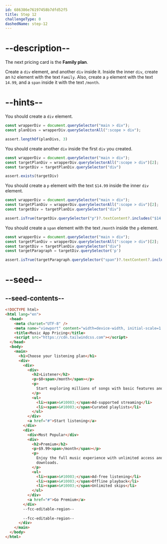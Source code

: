 ```yaml
---
id: 686386e76197458b7dfd52f5
title: Step 12
challengeType: 0
dashedName: step-12
---
```


# --description--

The next pricing card is the **Family plan**.

Create a `div` element, and another `div` inside it. Inside the inner `div`, create an `h2` element with the text `Family`. Also, create a `p` element with the text `14.99`, and a `span` inside it with the text `/month`.

# --hints--

You should create a `div` element.

```js
const wrapperDiv = document.querySelector("main > div");
const planDivs = wrapperDiv.querySelectorAll(":scope > div");

assert.lengthOf(planDivs, 3)
```

You should create another `div` inside the first `div` you created.

```js
const wrapperDiv = document.querySelector("main > div");
const targetPlanDiv = wrapperDiv.querySelectorAll(":scope > div")[2];
const targetDiv = targetPlanDiv.querySelector("div")

assert.exists(targetDiv)
```

You should create a `p` element with the text `$14.99` inside the inner `div` element.

```js
const wrapperDiv = document.querySelector("main > div");
const targetPlanDiv = wrapperDiv.querySelectorAll(":scope > div")[2];
const targetDiv = targetPlanDiv.querySelector("div")

assert.isTrue(targetDiv.querySelector("p")?.textContent?.includes("$14.99"))
```

You should create a `span` element with the text `/month` inside the `p` element.

```js
const wrapperDiv = document.querySelector("main > div");
const targetPlanDiv = wrapperDiv.querySelectorAll(":scope > div")[2];
const targetDiv = targetPlanDiv.querySelector("div")
const targetParagraph = targetDiv.querySelector('p')

assert.isTrue(targetParagraph.querySelector("span")?.textContent?.includes("/month"))
```

# --seed--

## --seed-contents--

```html
<!DOCTYPE html>
<html lang="en">
  <head>
    <meta charset="UTF-8" />
    <meta name="viewport" content="width=device-width, initial-scale=1.0" />
    <title>Music App Pricing</title>
    <script src="https://cdn.tailwindcss.com"></script>
  </head>
  <body>
    <main>
      <h1>Choose your listening plan</h1>
      <div>
        <div>
          <div>
            <h2>Listener</h2>
            <p>$0<span>/month</span></p>
            <p>
              Start exploring millions of songs with basic features and ads.
            </p>
            <ul>
              <li><span>&#10003;</span>Ad-supported streaming</li>
              <li><span>&#10003;</span>Curated playlists</li>
            </ul>
          </div>
          <a href="#">Start listening</a>
        </div>
        <div>
          <div>Most Popular</div>
          <div>
            <h2>Premium</h2>
            <p>$9.99<span>/month</span></p>
            <p>
              Enjoy the full music experience with unlimited access and
              downloads.
            </p>
            <ul>
              <li><span>&#10003;</span>Ad-free listening</li>
              <li><span>&#10003;</span>Offline playback</li>
              <li><span>&#10003;</span>Unlimited skips</li>
            </ul>
          </div>
          <a href="#">Go Premium</a>
        </div>
        --fcc-editable-region--
        
        --fcc-editable-region--
      </div>
    </main>
  </body>
</html>
```
